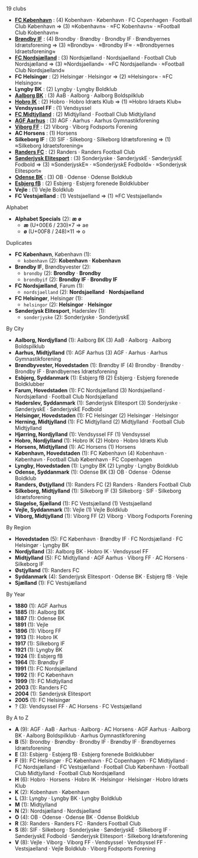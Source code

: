 19 clubs

- [**FC København**](https://en.wikipedia.org/wiki/F.C._Copenhagen) : (4) Kobenhavn · København · FC Copenhagen · Football Club København ⇒ (3) ≈Kobenhavn≈ · ≈FC Kobenhavn≈ · ≈Football Club Kobenhavn≈
- [**Brøndby IF**](https://en.wikipedia.org/wiki/Brøndby_IF) : (4) Brondby · Brøndby · Brondby IF · Brøndbyernes Idrætsforening ⇒ (3) ≈Brondby≈ · ≈Brondby IF≈ · ≈Brondbyernes Idraetsforening≈
- [**FC Nordsjælland**](https://en.wikipedia.org/wiki/FC_Nordsjælland) : (3) Nordsjælland · Nordsjaelland · Football Club Nordsjælland ⇒ (3) ≈Nordsjaelland≈ · ≈FC Nordsjaelland≈ · ≈Football Club Nordsjaelland≈
- **FC Helsingør** : (2) Helsingør · Helsingor ⇒ (2) ≈Helsingor≈ · ≈FC Helsingor≈
- **Lyngby BK** : (2) Lyngby · Lyngby Boldklub
- [**Aalborg BK**](https://en.wikipedia.org/wiki/Aalborg_Boldspilklub) : (3) AaB · Aalborg · Aalborg Boldspilklub
- [**Hobro IK**](https://en.wikipedia.org/wiki/Hobro_IK) : (2) Hobro · Hobro Idræts Klub ⇒ (1) ≈Hobro Idraets Klub≈
- **Vendsyssel FF** : (1) Vendsyssel
- [**FC Midtjylland**](https://en.wikipedia.org/wiki/FC_Midtjylland) : (2) Midtjylland · Football Club Midtjylland
- [**AGF Aarhus**](https://en.wikipedia.org/wiki/Aarhus_Gymnastikforening) : (3) AGF · Aarhus · Aarhus Gymnastikforening
- [**Viborg FF**](https://en.wikipedia.org/wiki/Viborg_FF) : (2) Viborg · Viborg Fodsports Forening
- **AC Horsens** : (1) Horsens
- **Silkeborg IF** : (3) SIF · Silkeborg · Silkeborg Idrætsforening ⇒ (1) ≈Silkeborg Idraetsforening≈
- [**Randers FC**](https://en.wikipedia.org/wiki/Randers_FC) : (2) Randers · Randers Football Club
- [**Sønderjysk Elitesport**](https://en.wikipedia.org/wiki/SønderjyskE_Fodbold) : (3) Sonderjyske · SønderjyskE · SønderjyskE Fodbold ⇒ (3) ≈SonderjyskE≈ · ≈SonderjyskE Fodbold≈ · ≈Sonderjysk Elitesport≈
- [**Odense BK**](https://en.wikipedia.org/wiki/Odense_Boldklub) : (3) OB · Odense · Odense Boldklub
- [**Esbjerg fB**](https://en.wikipedia.org/wiki/Esbjerg_fB) : (2) Esbjerg · Esbjerg forenede Boldklubber
- **Vejle** : (1) Vejle Boldklub
- **FC Vestsjælland** : (1) Vestsjaelland ⇒ (1) ≈FC Vestsjaelland≈




Alphabet

- **Alphabet Specials** (2):  **æ**  **ø** 
  - **æ** (U+00E6 / 230)×7 ⇒ ae
  - **ø** (U+00F8 / 248)×11 ⇒ o




Duplicates

- **FC København**, København (1):
  - `kobenhavn` (2): **Kobenhavn** · **Kobenhavn**
- **Brøndby IF**, Brøndbyvester (2):
  - `brondby` (2): **Brondby** · **Brondby**
  - `brondbyif` (2): **Brondby IF** · **Brondby IF**
- **FC Nordsjælland**, Farum (1):
  - `nordsjaelland` (2): **Nordsjaelland** · **Nordsjaelland**
- **FC Helsingør**, Helsingør (1):
  - `helsingor` (2): **Helsingor** · **Helsingor**
- **Sønderjysk Elitesport**, Haderslev (1):
  - `sonderjyske` (2): Sonderjyske · SonderjyskE




By City

- **Aalborg, Nordjylland** (1): Aalborg BK  (3) AaB · Aalborg · Aalborg Boldspilklub
- **Aarhus, Midtjylland** (1): AGF Aarhus  (3) AGF · Aarhus · Aarhus Gymnastikforening
- **Brøndbyvester, Hovedstaden** (1): Brøndby IF  (4) Brondby · Brøndby · Brondby IF · Brøndbyernes Idrætsforening
- **Esbjerg, Syddanmark** (1): Esbjerg fB  (2) Esbjerg · Esbjerg forenede Boldklubber
- **Farum, Hovedstaden** (1): FC Nordsjælland  (3) Nordsjaelland · Nordsjælland · Football Club Nordsjælland
- **Haderslev, Syddanmark** (1): Sønderjysk Elitesport  (3) Sonderjyske · SønderjyskE · SønderjyskE Fodbold
- **Helsingør, Hovedstaden** (1): FC Helsingør  (2) Helsingør · Helsingor
- **Herning, Midtjylland** (1): FC Midtjylland  (2) Midtjylland · Football Club Midtjylland
- **Hjørring, Nordjylland** (1): Vendsyssel FF  (1) Vendsyssel
- **Hobro, Nordjylland** (1): Hobro IK  (2) Hobro · Hobro Idræts Klub
- **Horsens, Midtjylland** (1): AC Horsens  (1) Horsens
- **København, Hovedstaden** (1): FC København  (4) Kobenhavn · København · Football Club København · FC Copenhagen
- **Lyngby, Hovedstaden** (1): Lyngby BK  (2) Lyngby · Lyngby Boldklub
- **Odense, Syddanmark** (1): Odense BK  (3) OB · Odense · Odense Boldklub
- **Randers, Østjylland** (1): Randers FC  (2) Randers · Randers Football Club
- **Silkeborg, Midtjylland** (1): Silkeborg IF  (3) Silkeborg · SIF · Silkeborg Idrætsforening
- **Slagelse, Sjælland** (1): FC Vestsjælland  (1) Vestsjaelland
- **Vejle, Syddanmark** (1): Vejle  (1) Vejle Boldklub
- **Viborg, Midtjylland** (1): Viborg FF  (2) Viborg · Viborg Fodsports Forening




By Region

- **Hovedstaden** (5):   FC København · Brøndby IF · FC Nordsjælland · FC Helsingør · Lyngby BK
- **Nordjylland** (3):   Aalborg BK · Hobro IK · Vendsyssel FF
- **Midtjylland** (5):   FC Midtjylland · AGF Aarhus · Viborg FF · AC Horsens · Silkeborg IF
- **Østjylland** (1):   Randers FC
- **Syddanmark** (4):   Sønderjysk Elitesport · Odense BK · Esbjerg fB · Vejle
- **Sjælland** (1):   FC Vestsjælland




By Year

- **1880** (1):   AGF Aarhus
- **1885** (1):   Aalborg BK
- **1887** (1):   Odense BK
- **1891** (1):   Vejle
- **1896** (1):   Viborg FF
- **1913** (1):   Hobro IK
- **1917** (1):   Silkeborg IF
- **1921** (1):   Lyngby BK
- **1924** (1):   Esbjerg fB
- **1964** (1):   Brøndby IF
- **1991** (1):   FC Nordsjælland
- **1992** (1):   FC København
- **1999** (1):   FC Midtjylland
- **2003** (1):   Randers FC
- **2004** (1):   Sønderjysk Elitesport
- **2005** (1):   FC Helsingør
- ? (3):   Vendsyssel FF · AC Horsens · FC Vestsjælland






By A to Z

- **A** (9): AGF · AaB · Aarhus · Aalborg · AC Horsens · AGF Aarhus · Aalborg BK · Aalborg Boldspilklub · Aarhus Gymnastikforening
- **B** (5): Brondby · Brøndby · Brondby IF · Brøndby IF · Brøndbyernes Idrætsforening
- **E** (3): Esbjerg · Esbjerg fB · Esbjerg forenede Boldklubber
- **F** (9): FC Helsingør · FC København · FC Copenhagen · FC Midtjylland · FC Nordsjælland · FC Vestsjælland · Football Club København · Football Club Midtjylland · Football Club Nordsjælland
- **H** (6): Hobro · Horsens · Hobro IK · Helsingor · Helsingør · Hobro Idræts Klub
- **K** (2): Kobenhavn · København
- **L** (3): Lyngby · Lyngby BK · Lyngby Boldklub
- **M** (1): Midtjylland
- **N** (2): Nordsjælland · Nordsjaelland
- **O** (4): OB · Odense · Odense BK · Odense Boldklub
- **R** (3): Randers · Randers FC · Randers Football Club
- **S** (8): SIF · Silkeborg · Sonderjyske · SønderjyskE · Silkeborg IF · SønderjyskE Fodbold · Sønderjysk Elitesport · Silkeborg Idrætsforening
- **V** (8): Vejle · Viborg · Viborg FF · Vendsyssel · Vendsyssel FF · Vestsjaelland · Vejle Boldklub · Viborg Fodsports Forening




